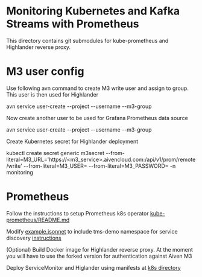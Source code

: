# Monitoring Kubernetes and Kafka Streams with Prometheus

This directory contains git submodules for kube-prometheus and Highlander reverse proxy.

# M3 user config

Use following avn command to create M3 write user and assign to group. This user is then used for Highlander

avn service user-create --project <aiven-project> --username <write user> --m3-group <group> <m3 service>

Now create another user to be used for Grafana Prometheus data source

avn service user-create --project <aiven-project> --username <read user> --m3-group <group> <m3 service>
 
Create Kubernetes secret for Highlander deployment

kubectl create secret generic m3secret --from-literal=M3_URL='https://<m3_service>.aivencloud.com:<port>/api/v1/prom/remote/write' --from-literal=M3_USER=<write user> --from-literal=M3_PASSWORD=<password> -n monitoring
 

# Prometheus

Follow the instructions to setup Prometheus k8s operator
[kube-prometheus/README.md](kube-prometheus/README.md)

Modify [example.jsonnet](kube-prometheus/example.jsonnet) to include tms-demo namespace for service discovery
 [instructions](kube-prometheus/README.md#adding-additional-namespaces-to-monitor)

(Optional) Build Docker image for Highlander reverse proxy. At the moment you will have to use the forked version for authentication against Aiven M3

Deploy ServiceMonitor and Higlander using manifests at [k8s directory](k8s/)
